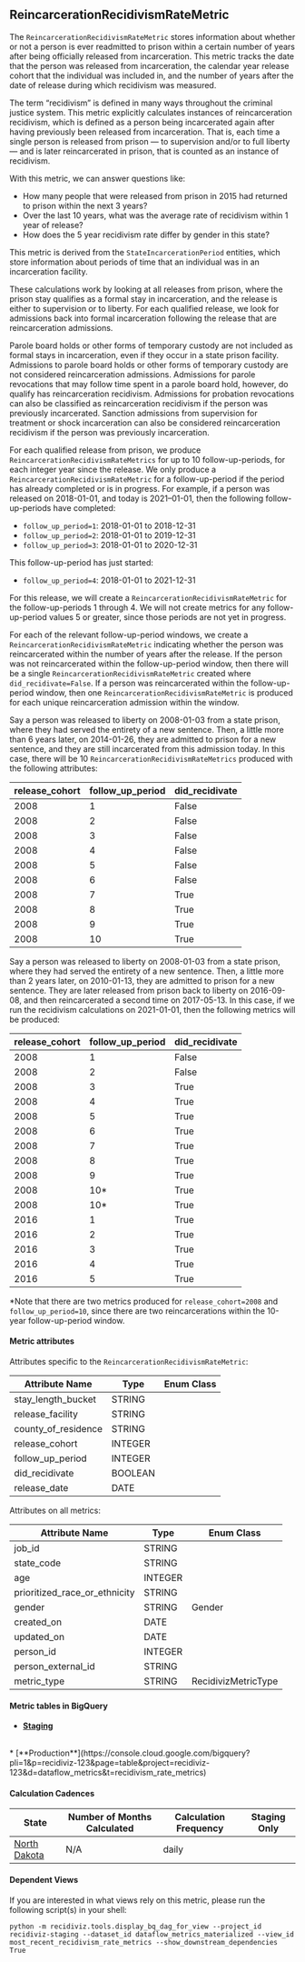 ## ReincarcerationRecidivismRateMetric

The `ReincarcerationRecidivismRateMetric` stores information about whether or not a person is ever readmitted to prison within a certain number of years after being officially released from incarceration. This metric tracks the date that the person was released from incarceration, the calendar year release cohort that the individual was included in, and the number of years after the date of release during which recidivism was measured.

The term “recidivism” is defined in many ways throughout the criminal justice system. This metric explicitly calculates instances of reincarceration recidivism, which is defined as a person being incarcerated again after having previously been released from incarceration. That is, each time a single person is released from prison — to supervision and/or to full liberty — and is later reincarcerated in prison, that is counted as an instance of recidivism.

With this metric, we can answer questions like:

- How many people that were released from prison in 2015 had returned to prison within the next 3 years?
- Over the last 10 years, what was the average rate of recidivism within 1 year of release?
- How does the 5 year recidivism rate differ by gender in this state?

This metric is derived from the `StateIncarcerationPeriod` entities, which store information about periods of time that an individual was in an incarceration facility.

These calculations work by looking at all releases from prison, where the prison stay qualifies as a formal stay in incarceration, and the release is either to supervision or to liberty. For each qualified release, we look for admissions back into formal incarceration following the release that are reincarceration admissions.

Parole board holds or other forms of temporary custody are not included as formal stays in incarceration, even if they occur in a state prison facility. Admissions to parole board holds or other forms of temporary custody are not considered reincarceration admissions. Admissions for parole revocations that may follow time spent in a parole board hold, however, do qualify has reincarceration recidivism. Admissions for probation revocations can also be classified as reincarceration recidivism if the person was previously incarcerated. Sanction admissions from supervision for treatment or shock incarceration can also be considered reincarceration recidivism if the person was previously incarceration.

For each qualified release from prison, we produce `ReincarcerationRecidivismRateMetrics` for up to 10 follow-up-periods, for each integer year since the release. We only produce a `ReincarcerationRecidivismRateMetric` for a follow-up-period if the period has already completed or is in progress. For example, if a person was released on 2018-01-01, and today is 2021–01-01, then the following follow-up-periods have completed:

- `follow_up_period=1`: 2018-01-01 to 2018-12-31
- `follow_up_period=2`: 2018-01-01 to 2019-12-31
- `follow_up_period=3`: 2018-01-01 to 2020-12-31

This follow-up-period has just started:

- `follow_up_period=4`: 2018-01-01 to 2021-12-31

For this release, we will create a `ReincarcerationRecidivismRateMetric` for the follow-up-periods 1 through 4. We will not create metrics for any follow-up-period values 5 or greater, since those periods are not yet in progress.

For each of the relevant follow-up-period windows, we create a `ReincarcerationRecidivismRateMetric` indicating whether the person was reincarcerated within the number of years after the release. If the person was not reincarcerated within the follow-up-period window, then there will be a single `ReincarcerationRecidivismRateMetric` created where `did_recidivate=False`. If a person was reincarcerated within the follow-up-period window, then one `ReincarcerationRecidivismRateMetric` is produced for each unique reincarceration admission within the window. 

Say a person was released to liberty on 2008-01-03 from a state prison, where they had served the entirety of a new sentence. Then, a little more than 6 years later, on 2014-01-26, they are admitted to prison for a new sentence, and they are still incarcerated from this admission today. In this case, there will be 10 `ReincarcerationRecidivismRateMetrics` produced with the following attributes: 

| release_cohort | follow_up_period | did_recidivate |
| -------------- | ---------------- | -------------- |
| 2008           | 1                | False          |
| 2008           | 2                | False          |
| 2008           | 3                | False          |
| 2008           | 4                | False          |
| 2008           | 5                | False          |
| 2008           | 6                | False          |
| 2008           | 7                | True           |
| 2008           | 8                | True           |
| 2008           | 9                | True           |
| 2008           | 10               | True           |

Say a person was released to liberty on 2008-01-03 from a state prison, where they had served the entirety of a new sentence. Then, a little more than 2 years later, on 2010-01-13, they are admitted to prison for a new sentence. They are later released from prison back to liberty on 2016-09-08, and then reincarcerated a second time on 2017-05-13. In this case, if we run the recidivism calculations on 2021-01-01, then the following metrics will be produced:

| release_cohort | follow_up_period | did_recidivate |
| -------------- | ---------------- | -------------- |
| 2008           | 1                | False          |
| 2008           | 2                | False          |
| 2008           | 3                | True           |
| 2008           | 4                | True           |
| 2008           | 5                | True           |
| 2008           | 6                | True           |
| 2008           | 7                | True           |
| 2008           | 8                | True           |
| 2008           | 9                | True           |
| 2008           | 10*              | True           |
| 2008           | 10*              | True           |
| 2016           | 1                | True           |
| 2016           | 2                | True           |
| 2016           | 3                | True           |
| 2016           | 4                | True           |
| 2016           | 5                | True           |

*Note that there are two metrics produced for `release_cohort=2008` and `follow_up_period=10`, since there are two reincarcerations within the 10-year follow-up-period window. 


#### Metric attributes
Attributes specific to the `ReincarcerationRecidivismRateMetric`:

|**Attribute Name** |**Type**|**Enum Class**|
|-------------------|--------|--------------|
|stay_length_bucket |STRING  |              |
|release_facility   |STRING  |              |
|county_of_residence|STRING  |              |
|release_cohort     |INTEGER |              |
|follow_up_period   |INTEGER |              |
|did_recidivate     |BOOLEAN |              |
|release_date       |DATE    |              |


Attributes on all metrics:

|     **Attribute Name**      |**Type**|  **Enum Class**   |
|-----------------------------|--------|-------------------|
|job_id                       |STRING  |                   |
|state_code                   |STRING  |                   |
|age                          |INTEGER |                   |
|prioritized_race_or_ethnicity|STRING  |                   |
|gender                       |STRING  |Gender             |
|created_on                   |DATE    |                   |
|updated_on                   |DATE    |                   |
|person_id                    |INTEGER |                   |
|person_external_id           |STRING  |                   |
|metric_type                  |STRING  |RecidivizMetricType|


#### Metric tables in BigQuery

* [**Staging**](https://console.cloud.google.com/bigquery?pli=1&p=recidiviz-staging&page=table&project=recidiviz-staging&d=dataflow_metrics&t=recidivism_rate_metrics)
<br/>
* [**Production**](https://console.cloud.google.com/bigquery?pli=1&p=recidiviz-123&page=table&project=recidiviz-123&d=dataflow_metrics&t=recidivism_rate_metrics)
<br/>

#### Calculation Cadences

|                 **State**                  |**Number of Months Calculated**|**Calculation Frequency**|**Staging Only**|
|--------------------------------------------|-------------------------------|-------------------------|----------------|
|[North Dakota](../../states/north_dakota.md)|N/A                            |daily                    |                |


#### Dependent Views

If you are interested in what views rely on this metric, please run the following script(s) in your shell:

```python -m recidiviz.tools.display_bq_dag_for_view --project_id recidiviz-staging --dataset_id dataflow_metrics_materialized --view_id most_recent_recidivism_rate_metrics --show_downstream_dependencies True```

